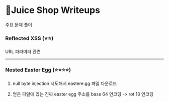 # 🥤Juice Shop Writeups

주요 문제 풀이

### Reflected XSS (⭐⭐)

URL 파라미터 관련

---

### Nested Easter Egg (⭐⭐⭐⭐)

1. null byte injection 시도해서 eastere.gg 파일 다운로드

2. 얻은 파일에 있는 진짜 easter egg 주소를 base 64 인코딩 -> rot 13 인코딩

